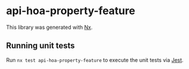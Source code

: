# api-hoa-property-feature

This library was generated with [Nx](https://nx.dev).

## Running unit tests

Run `nx test api-hoa-property-feature` to execute the unit tests via [Jest](https://jestjs.io).

